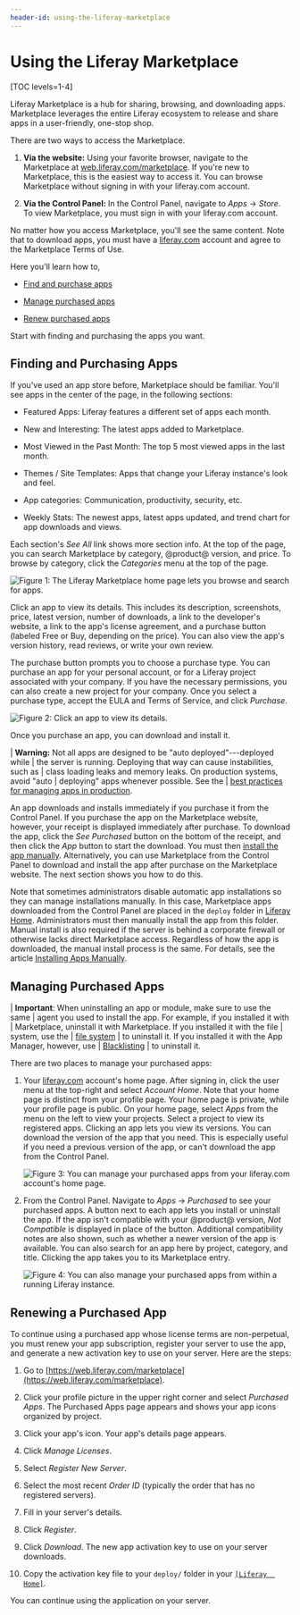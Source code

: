 ```yaml
---
header-id: using-the-liferay-marketplace
---
```


# Using the Liferay Marketplace

[TOC levels=1-4]

Liferay Marketplace is a hub for sharing, browsing, and downloading apps.
Marketplace leverages the entire Liferay ecosystem to release and share apps in
a user-friendly, one-stop shop. 

There are two ways to access the Marketplace.

1.  **Via the website:** Using your favorite browser, navigate to the 
    Marketplace at
    [web.liferay.com/marketplace](https://web.liferay.com/marketplace). 
    If you're new to Marketplace, this is the easiest way to access it. You can 
    browse Marketplace without signing in with your liferay.com account. 

2.  **Via the Control Panel:** In the Control Panel, navigate to 
    *Apps* &rarr; *Store*. To view Marketplace, you must sign in with your 
    liferay.com account. 

No matter how you access Marketplace, you'll see the same content. Note that to
download apps, you must have a [liferay.com](https://www.liferay.com) account
and agree to the Marketplace Terms of Use. 

Here you'll learn how to,

-   [Find and purchase apps](#finding-and-purchasing-apps) 

-   [Manage purchased apps](#managing-purchased-apps) 

-   [Renew purchased apps](#renewing-a-purchased-app) 

Start with finding and purchasing the apps you want. 

## Finding and Purchasing Apps

If you've used an app store before, Marketplace should be familiar. You'll see
apps in the center of the page, in the following sections: 

-   Featured Apps: Liferay features a different set of apps each month.

-   New and Interesting: The latest apps added to Marketplace.

-   Most Viewed in the Past Month: The top 5 most viewed apps in the last month.

-   Themes / Site Templates: Apps that change your Liferay instance's look and
    feel.

-   App categories: Communication, productivity, security, etc. 

-   Weekly Stats: The newest apps, latest apps updated, and trend chart for app 
    downloads and views. 

Each section's *See All* link shows more section info. At the top of the
page, you can search Marketplace by category, @product@ version, and price. To
browse by category, click the *Categories* menu at the top of the page. 

![Figure 1: The Liferay Marketplace home page lets you browse and search for apps.](../../images/marketplace-homepage.png)

Click an app to view its details. This includes its description, screenshots,
price, latest version, number of downloads, a link to the developer's website, a
link to the app's license agreement, and a purchase button (labeled Free or Buy,
depending on the price). You can also view the app's version history, read
reviews, or write your own review. 

The purchase button prompts you to choose a purchase type. You can purchase an
app for your personal account, or for a Liferay project associated with your
company. If you have the necessary permissions, you can also create a new
project for your company. Once you select a purchase type, accept the EULA and
Terms of Service, and click *Purchase*. 

![Figure 2: Click an app to view its details.](../../images/marketplace-app-details.png)

Once you purchase an app, you can download and install it.

| **Warning:** Not all apps are designed to be "auto deployed"---deployed while 
| the server is running. Deploying that way can cause instabilities, such as
| class loading leaks and memory leaks. On production systems, avoid "auto
| deploying" apps whenever possible. See the
| [best practices for managing apps in production](/docs/7-2/user/-/knowledge_base/u/managing-and-configuring-apps#managing-apps-in-production).

An app downloads and installs immediately if you purchase it from the Control
Panel. If you purchase the app on the Marketplace website, however, your receipt
is displayed immediately after purchase. To download the app, click the *See
Purchased* button on the bottom of the receipt, and then click the *App* button
to start the download. You must then [install the app
manually](/docs/7-2/user/-/knowledge_base/u/installing-apps-manually).
Alternatively, you can use Marketplace from the Control Panel to download and
install the app after purchase on the Marketplace website. The next section
shows you how to do this. 

Note that sometimes administrators disable automatic app installations so they
can manage installations manually. In this case, Marketplace apps downloaded
from the Control Panel are placed in the `deploy` folder in [Liferay
Home](/docs/7-2/deploy/-/knowledge_base/d/liferay-home). Administrators must
then manually install the app from this folder. Manual install is also required
if the server is behind a corporate firewall or otherwise lacks direct
Marketplace access. Regardless of how the app is downloaded, the manual install
process is the same. For details, see the article [Installing Apps
Manually](/docs/7-2/user/-/knowledge_base/u/installing-apps-manually). 

## Managing Purchased Apps

| **Important**: When uninstalling an app or module, make sure to use the same
| agent you used to install the app. For example, if you installed it with
| Marketplace, uninstall it with Marketplace. If you installed it with the file
| system, use the
| [file system](/docs/7-2/user/-/knowledge_base/u/installing-apps-manually)
| to uninstall it. If you installed it with the App Manager, however, use
| [Blacklisting](/docs/7-2/user/-/knowledge_base/u/blacklisting-osgi-bundles-and-components)
| to uninstall it.

There are two places to manage your purchased apps:

1.  Your [liferay.com](https://www.liferay.com) account's home page. After 
    signing in, click the user menu at the top-right and select *Account Home*.
    Note that your home page is distinct from your profile page. Your home page
    is private, while your profile page is public. On your home page, select
    *Apps* from the menu on the left to view your projects. Select a project to
    view its registered apps. Clicking an app lets you view its versions. You
    can download the version of the app that you need. This is especially useful
    if you need a previous version of the app, or can't download the app from
    the Control Panel. 

    ![Figure 3: You can manage your purchased apps from your liferay.com account's home page.](../../images/marketplace-project-apps.png)

2.  From the Control Panel. Navigate to *Apps* &rarr; *Purchased* to see your
    purchased apps. A button next to each app lets you install or uninstall the
    app. If the app isn't compatible with your @product@ version, *Not
    Compatible* is displayed in place of the button. Additional compatibility
    notes are also shown, such as whether a newer version of the app is
    available. You can also search for an app here by project, category, and
    title. Clicking the app takes you to its Marketplace entry. 

    ![Figure 4: You can also manage your purchased apps from within a running Liferay instance.](../../images/marketplace-purchased.png)

## Renewing a Purchased App

To continue using a purchased app whose license terms are non-perpetual, you
must renew your app subscription, register your server to use the app, and
generate a new activation key to use on your server. Here are the steps:

1.  Go to 
    [https://web.liferay.com/marketplace](https://web.liferay.com/marketplace). 

2.  Click your profile picture in the upper right corner and select *Purchased 
    Apps*. The Purchased Apps page appears and shows your app icons organized by
    project. 

3.  Click your app's icon. Your app's details page appears. 

4.  Click *Manage Licenses*. 

5.  Select *Register New Server*. 

6.  Select the most recent *Order ID* (typically the order that has no 
    registered servers). 

7.  Fill in your server's details. 

8.  Click *Register*. 

9.  Click *Download*. The new app activation key to use on your server 
    downloads.

10. Copy the activation key file to your `deploy/` folder in your [`[Liferay 
    Home]`](/docs/7-2/deploy/-/knowledge_base/d/liferay-home). 

You can continue using the application on your server. 
